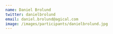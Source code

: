 ```yaml
---
name: Daniel Brolund
twitter: danielbrolund
email: daniel.brolund@agical.com
image: /images/participants/danielbrolund.jpg
---
```

